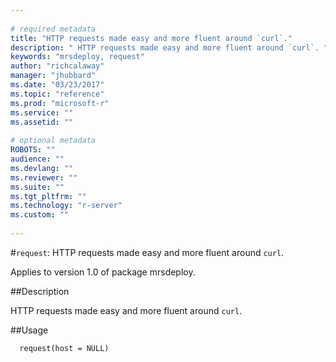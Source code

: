 ```yaml
--- 
 
# required metadata 
title: "HTTP requests made easy and more fluent around `curl`." 
description: " HTTP requests made easy and more fluent around `curl`. " 
keywords: "mrsdeploy, request" 
author: "richcalaway" 
manager: "jhubbard" 
ms.date: "03/23/2017" 
ms.topic: "reference" 
ms.prod: "microsoft-r" 
ms.service: "" 
ms.assetid: "" 
 
# optional metadata 
ROBOTS: "" 
audience: "" 
ms.devlang: "" 
ms.reviewer: "" 
ms.suite: "" 
ms.tgt_pltfrm: "" 
ms.technology: "r-server" 
ms.custom: "" 
 
--- 
```

 
 
 
 
 #`request`: HTTP requests made easy and more fluent around `curl`.

 Applies to version 1.0 of package mrsdeploy.
 
 ##Description
 
HTTP requests made easy and more fluent around `curl`.
 
 
 ##Usage

```   
  request(host = NULL)
 
```
 
 
